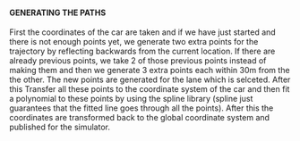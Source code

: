 #### GENERATING THE PATHS ####

First the coordinates of the car are taken and if we have just started and there is not enough points yet, we generate two extra points for the trajectory by reflecting backwards from the current location. If there are already previous points, we take 2 of those previous points instead of making them and then we generate 3 extra points each within 30m from the the other. The new points are generated for the lane which is selceted. After this Transfer all these points to the coordinate system of the car and then fit a polynomial to these points by using the spline library (spline just guarantees that the fitted line goes through all the points). After this the coordinates are transformed back to the global coordinate system and published for the simulator.
